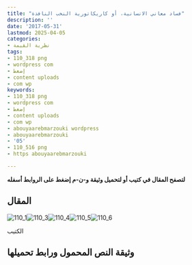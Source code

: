 ```yaml
---
title: "فساد معاني الانسانية، أو كاريكاتورية النخب النافذة"
description: ''
date: '2017-05-31'
lastmod: 2025-04-05
categories:
- نظرية القيمة
tags:
- 110_318 png
- wordpress com
- إضغط
- content uploads
- com wp
keywords:
- 110_318 png
- wordpress com
- إضغط
- content uploads
- com wp
- abouyaarebmarzouki wordpress
- abouyaarebmarzouki
- '05'
- 110_516 png
- https abouyaarebmarzouki

---
```

**لتصفح المقال في كتيب أو لتحميل وثيقة و-ن-م إضغط على الروابط أسفله**

## المقال

![110_1](https://abouyaarebmarzouki.wordpress.com/wp-content/uploads/2017/05/110_116.png?w=648)![110_3](https://abouyaarebmarzouki.wordpress.com/wp-content/uploads/2017/05/110_318.png?w=648)![110_4](https://abouyaarebmarzouki.wordpress.com/wp-content/uploads/2017/05/110_417.png?w=648)![110_5](https://abouyaarebmarzouki.wordpress.com/wp-content/uploads/2017/05/110_516.png?w=648)![110_6](https://abouyaarebmarzouki.wordpress.com/wp-content/uploads/2017/05/110_67.png?w=648)

الكتيب

## وثيقة النص المحمول ورابط تحميلها

###
